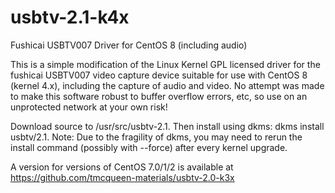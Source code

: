 # usbtv-2.1-k4x
Fushicai USBTV007 Driver for CentOS 8 (including audio)

This is a simple modification of the Linux Kernel GPL licensed driver for the fushicai USBTV007 video capture device suitable for use with CentOS 8 (kernel 4.x), including the capture of audio and video. No attempt was made to make this software robust to buffer overflow errors, etc, so use on an unprotected network at your own risk!

Download source to /usr/src/usbtv-2.1. Then install using dkms: dkms install usbtv/2.1. Note: Due to the fragility of dkms, you may need to rerun the install command (possibly with --force) after every kernel upgrade.

A version for versions of CentOS 7.0/1/2 is available at https://github.com/tmcqueen-materials/usbtv-2.0-k3x

